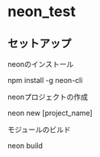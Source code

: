 # neon_test

## セットアップ

neonのインストール

  npm install -g neon-cli

neonプロジェクトの作成

  neon new [project_name]

モジュールのビルド

  neon build
